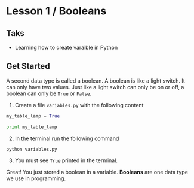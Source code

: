 # Lesson 1 / Booleans

## Taks
- Learning how to create varaible in Python

## Get Started
A second data type is called a boolean. A boolean is like a light switch. It can only have two values. Just like a light switch can only be on or off, a boolean can only be `True` or `False`.

1. Create a file `variables.py` with the following content
```py
my_table_lamp = True

print my_table_lamp
```
2. In the terminal run the following command
```shell
python variables.py
```
3. You must see `True` printed in the terminal.  

Great! You just stored a boolean in a variable. **Booleans** are one data type we use in programming.